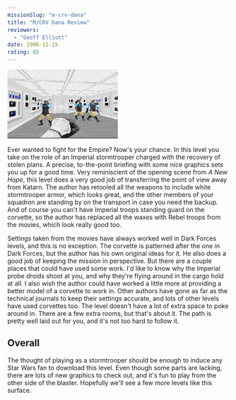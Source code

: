 ```yaml
---
missionSlug: "m-crv-dana"
title: "M/CRV Dana Review"
reviewers: 
  - "Geoff Elliott"
date: 1996-11-15
rating: 85
---
```


![M/CRV Dana screenshot](./dana.png "In this level you get to fight for the Dark Side for a change.")

Ever wanted to fight for the Empire? Now's your chance. In this level you take on the role of an Imperial stormtrooper charged with the recovery of stolen plans. A precise, to-the-point briefing with some nice graphics sets you up for a good time. Very reminiscient of the opening scene from *A New Hope*, this level does a very good job of transferring the point of view away from Katarn. The author has retooled all the weapons to include white stormtrooper armor, which looks great, and the other members of your squadron are standing by on the transport in case you need the backup. And of course you can't have Imperial troops standing guard on the corvette, so the author has replaced all the waxes with Rebel troops from the movies, which look really good too.

Settings taken from the movies have always worked well in Dark Forces levels, and this is no exception. The corvette is patterned after the one in Dark Forces, but the author has his own original ideas for it. He also does a good job of keeping the mission in perspective. But there are a couple places that could have used some work. I'd like to know why the Imperial probe droids shoot at you, and why they're flying around in the cargo hold at all. I also wish the author could have worked a little more at providing a better model of a corvette to work in. Other authors have gone as far as the technical journals to keep their settings accurate, and lots of other levels have used corvettes too. The level doesn't have a lot of extra space to poke around in. There are a few extra rooms, but that's about it. The path is pretty well laid out for you, and it's not too hard to follow it.

## Overall

The thought of playing as a stormtrooper should be enough to induce any Star Wars fan to download this level. Even though some parts are lacking, there are lots of new graphics to check out, and it's fun to play from the other side of the blaster. Hopefully we'll see a few more levels like this surface.